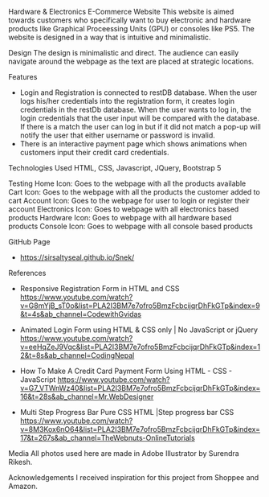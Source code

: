 Hardware & Electronics E-Commerce Website
This website is aimed towards customers who specifically want to buy
electronic and hardware products like Graphical Proceessing Units (GPU)
or consoles like PS5. The website is designed in a way that is intuitive and minimalistic.

Design
The design is minimalistic and direct. The audience can easily navigate around the webpage as the text are placed at strategic locations.

Features

- Login and Registration is connected to restDB database. When the user logs his/her credentials
  into the registration form, it creates login credentials in the restDb database. When the user
  wants to log in, the login credentials that the user input will be compared with the database.
  If there is a match the user can log in but if it did not match a pop-up will notify the user that
  either username or password is invalid.
- There is an interactive payment page which shows animations when customers
  input their credit card credentials.

Technologies Used
HTML, CSS, Javascript, JQuery, Bootstrap 5

Testing
Home Icon: Goes to the webpage with all the products available
Cart Icon: Goes to the webpage with all the products the customer added to cart
Account Icon: Goes to the webpage for user to login or register their account
Electronics Icon: Goes to webpage with all electronics based products
Hardware Icon: Goes to webpage with all hardware based products
Console Icon: Goes to webpage with all console based products

GitHub Page

- https://sirsaltyseal.github.io/Snek/

References

- Responsive Registration Form in HTML and CSS
  https://www.youtube.com/watch?v=G8mYjB_sT0o&list=PLA2I3BM7e7ofro5BmzFcbcijqrDhFkGTp&index=9&t=4s&ab_channel=CodewithGvidas

- Animated Login Form using HTML & CSS only | No JavaScript or jQuery
  https://www.youtube.com/watch?v=eeHqZeJ9Vqc&list=PLA2I3BM7e7ofro5BmzFcbcijqrDhFkGTp&index=12&t=8s&ab_channel=CodingNepal

- How To Make A Credit Card Payment Form Using HTML - CSS - JavaScript
  https://www.youtube.com/watch?v=G7_VTWnWz40&list=PLA2I3BM7e7ofro5BmzFcbcijqrDhFkGTp&index=16&t=28s&ab_channel=Mr.WebDesigner

- Multi Step Progress Bar Pure CSS HTML |Step progress bar CSS
  https://www.youtube.com/watch?v=8M3Kox6nO64&list=PLA2I3BM7e7ofro5BmzFcbcijqrDhFkGTp&index=17&t=267s&ab_channel=TheWebnuts-OnlineTutorials

Media
All photos used here are made in Adobe Illustrator by Surendra Rikesh.

Acknowledgements
I received inspiration for this project from Shoppee and Amazon.
